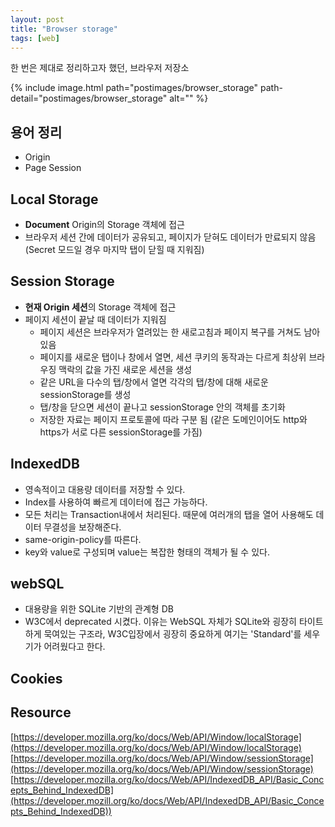 ```yaml
---
layout: post
title: "Browser storage"
tags: [web]
---
```

한 번은 제대로 정리하고자 했던, 브라우저 저장소

{% include image.html path="postimages/browser_storage" path-detail="postimages/browser_storage" alt="" %}

## 용어 정리
- Origin
- Page Session

## Local Storage
- <strong>Document</Strong> Origin의 Storage 객체에 접근
- 브라우저 세션 간에 데이터가 공유되고, 페이지가 닫혀도 데이터가 만료되지 않음 (Secret 모드일 경우 마지막 탭이 닫힐 때 지워짐)

## Session Storage
- <strong>현재 Origin 세션</strong>의 Storage 객체에 접근
- 페이지 세션이 끝날 때 데이터가 지워짐
    - 페이지 세션은 브라우저가 열려있는 한 새로고침과 페이지 복구를 거쳐도 남아있음
    - 페이지를 새로운 탭이나 창에서 열면, 세션 쿠키의 동작과는 다르게 최상위 브라우징 맥락의 값을 가진 새로운 세션을 생성
    - 같은 URL을 다수의 탭/창에서 열면 각각의 탭/창에 대해 새로운 sessionStorage를 생성
    - 탭/창을 닫으면 세션이 끝나고 sessionStorage 안의 객체를 초기화
    - 저장한 자료는 페이지 프로토콜에 따라 구분 됨 (같은 도메인이어도 http와 https가 서로 다른 sessionStorage를 가짐)
    
## IndexedDB
- 영속적이고 대용량 데이터를 저장할 수 있다.
- Index를 사용하여 빠르게 데이터에 접근 가능하다.
- 모든 처리는 Transaction내에서 처리된다. 때문에 여러개의 탭을 열어 사용해도 데이터 무결성을 보장해준다.
- same-origin-policy를 따른다.
- key와 value로 구성되며 value는 복잡한 형태의 객체가 될 수 있다. 

## webSQL
- 대용량을 위한 SQLite 기반의 관계형 DB
- W3C에서 deprecated 시켰다. 이유는 WebSQL 자체가 SQLite와 굉장히 타이트하게 묵여있는 구조라, W3C입장에서 굉장히 중요하게 여기는 'Standard'를 세우기가 어려웠다고 한다.

## Cookies

## Resource
[https://developer.mozilla.org/ko/docs/Web/API/Window/localStorage](https://developer.mozilla.org/ko/docs/Web/API/Window/localStorage)<br>
[https://developer.mozilla.org/ko/docs/Web/API/Window/sessionStorage](https://developer.mozilla.org/ko/docs/Web/API/Window/sessionStorage)<br>
[https://developer.mozilla.org/ko/docs/Web/API/IndexedDB_API/Basic_Concepts_Behind_IndexedDB](https://developer.mozill.org/ko/docs/Web/API/IndexedDB_API/Basic_Concepts_Behind_IndexedDB))<br>

